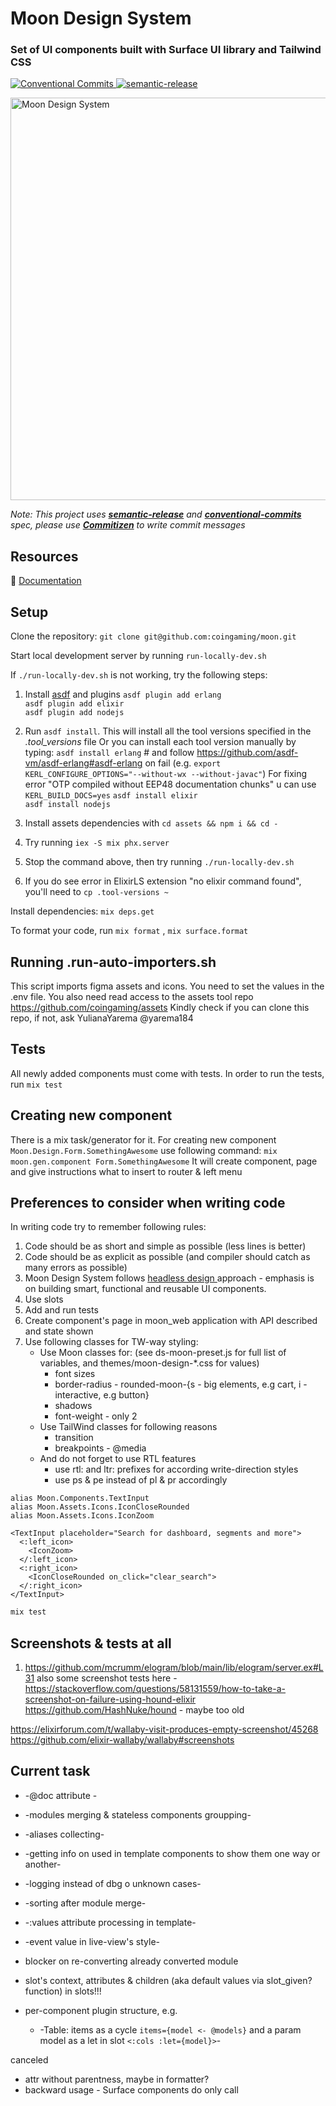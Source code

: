 # Moon Design System
<h3 >Set of UI components built with Surface UI library and Tailwind CSS</h3>
<p>
  <a href="https://conventionalcommits.org">
    <img alt="Conventional Commits" src="https://img.shields.io/badge/Conventional%20Commits-1.0.0-yellow.svg">
  </a>
  <a href="https://github.com/semantic-release/semantic-release">
    <img alt="semantic-release" src="https://img.shields.io/badge/%20%20%F0%9F%93%A6%F0%9F%9A%80-semantic--release-e10079.svg">
  </a>
</p>



<img width="644" alt="Moon Design System" src="https://user-images.githubusercontent.com/232199/133601344-e63bd62f-dd0f-47a1-9d1e-b5cb065e5a90.png">

_Note: This project uses **[semantic-release](https://semantic-release.gitbook.io/semantic-release/)** and **[conventional-commits](https://www.conventionalcommits.org/en/v1.0.0/)** spec, please use **[Commitizen](https://github.com/commitizen/cz-cli)**
to write commit messages_

## Resources

📖 [Documentation](https://surface.moon.io/)

## Setup

Clone the repository: `git clone git@github.com:coingaming/moon.git`

Start local development server by running `run-locally-dev.sh`

If `./run-locally-dev.sh` is not working, try the following steps:

1. Install [asdf](https://asdf-vm.com/) and plugins
   `asdf plugin add erlang`  
   `asdf plugin add elixir`  
   `asdf plugin add nodejs`
2. Run `asdf install`. This will install all the tool versions specified in the _.tool_versions_ file
   Or you can install each tool version manually by typing:
   `asdf install erlang` # and follow https://github.com/asdf-vm/asdf-erlang#asdf-erlang on fail (e.g. `export KERL_CONFIGURE_OPTIONS="--without-wx --without-javac"`) For fixing error "OTP compiled without EEP48 documentation chunks" u can use `KERL_BUILD_DOCS=yes`
   `asdf install elixir`  
   `asdf install nodejs`

3. Install assets dependencies with `cd assets && npm i && cd -`
4. Try running `iex -S mix phx.server`
5. Stop the command above, then try running `./run-locally-dev.sh`
6. If you do see error in ElixirLS extension "no elixir command found", you'll need to `cp .tool-versions ~`

Install dependencies: `mix deps.get`

To format your code, run `mix format` , `mix surface.format`

## Running .run-auto-importers.sh

This script imports figma assets and icons. You need to set the values in the .env file.
You also need read access to the assets tool repo https://github.com/coingaming/assets
Kindly check if you can clone this repo, if not, ask YulianaYarema @yarema184

## Tests
All newly added components must come with tests. In order to run the tests, run `mix test`

## Creating new component
There is a mix task/generator for it. For creating new component `Moon.Design.Form.SomethingAwesome` use following command:
`mix moon.gen.component Form.SomethingAwesome`
It will create component, page and give instructions what to insert to router & left menu

## Preferences to consider when writing code

In writing code try to remember following rules:

1. Code should be as short and simple as possible (less lines is better)
2. Code should be as explicit as possible (and compiler should catch as many errors as possible)
3. Moon Design System follows [headless design ](https://garden.mirahi.io/get-started-with-headless-design-systems/) approach - emphasis is on building smart, functional and reusable UI components.
4. Use slots
5. Add and run tests
6. Create component's page in moon_web application with API described and state shown
7. Use following classes for TW-way styling:
   - Use Moon classes for: (see ds-moon-preset.js for full list of variables, and themes/moon-design-\*.css for values)
     - font sizes
     - border-radius - rounded-moon-{s - big elements, e.g cart, i - interactive, e.g button}
     - shadows
     - font-weight - only 2
   - Use TailWind classes for following reasons
     - transition
     - breakpoints - @media
   - And do not forget to use RTL features
     - use rtl: and ltr: prefixes for according write-direction styles
     - use ps & pe instead of pl & pr accordingly

```
alias Moon.Components.TextInput
alias Moon.Assets.Icons.IconCloseRounded
alias Moon.Assets.Icons.IconZoom

<TextInput placeholder="Search for dashboard, segments and more">
  <:left_icon>
    <IconZoom>
  </:left_icon>
  <:right_icon>
    <IconCloseRounded on_click="clear_search">
  </:right_icon>
</TextInput>
```

```bash
mix test
```

## Screenshots & tests at all
1. https://github.com/mcrumm/elogram/blob/main/lib/elogram/server.ex#L31
also some screenshot tests here - 
https://stackoverflow.com/questions/58131559/how-to-take-a-screenshot-on-failure-using-hound-elixir
https://github.com/HashNuke/hound - maybe too old

https://elixirforum.com/t/wallaby-visit-produces-empty-screenshot/45268
https://github.com/elixir-wallaby/wallaby#screenshots

## Current task
 - -@doc attribute -
 - -modules merging &  stateless components groupping- 
 - -aliases collecting-
 - -getting info on used in template components to show them one way or another-
 - -logging instead of dbg o unknown cases-
 - -sorting after module merge-
 - -:values attribute processing in template-
 - -event value in live-view's style-
 - blocker on re-converting already converted module
 - slot's context, attributes & children (aka default values via slot_given? function) in slots!!!

 - per-component plugin structure, e.g.
    - -Table: items as a cycle `items={model <- @models}` and a param model as a let in slot `<:cols :let={model}>`-


canceled
 - attr without parentness, maybe in formatter?
 - backward usage - Surface components do only call 
